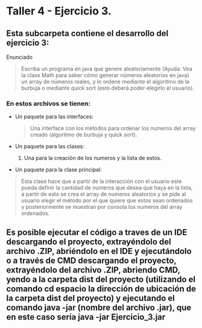 # Taller 4 - Ejercicio 3.
## Esta subcarpeta contiene el desarrollo del ejercicio 3:
Enunciado
> Escriba un programa en java que genere aleatoriamente (Ayuda: Vea la clase Math para saber cómo generar números aleatorios en java) un array de números reales, y lo ordene mediante el algoritmo de la burbuja o mediante quick sort (esto deberá poder elegirlo el usuario).

### En estos archivos se tienen:
* Un paquete para las interfaces:
  > Una interface con los métodos para ordenar los numeros del array creado (algoritmo de burbuja y quick sort).
  > 
* Un paquete para las clases:
  1. Una para la creación de los numeros y la lista de estos.

* Un paquete para la clase principal:
> Esta clase hace que a partir de la interacción con el usuario este pueda definir la cantidad de numeros que desea que haya en la lista, a partir de esto se crea el array de numeros aleatorios y se pide al usuario elegir el método por el que quiere que estos sean ordenados y posteriormente se muestran por consola los numeros del array ordenados.
> 
## Es posible ejecutar el código a traves de un IDE descargando el proyecto, extrayéndolo del archivo .ZIP, abriéndolo en el IDE y ejecutándolo o a través de CMD descargando el proyecto, extrayéndolo del archivo .ZIP, abriendo CMD, yendo a la carpeta dist del proyecto (utilizando el comando cd espacio la dirección de ubicación de la carpeta dist del proyecto) y ejecutando el comando java -jar (nombre del archivo .jar), que en este caso sería java -jar Ejercicio_3.jar

